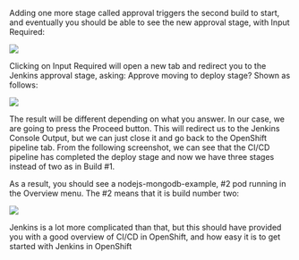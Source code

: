 
Adding one more stage called approval triggers the second build to start, and eventually you should be able to see the new approval stage, with Input Required:


![](https://github.com/fenago/katacoda-scenarios/raw/master/openshift-cicd-jenkins/steps/7/input.JPG)
 

Clicking on Input Required will open a new tab and redirect you to the Jenkins approval stage, asking: Approve moving to deploy stage? Shown as follows:

![](https://github.com/fenago/katacoda-scenarios/raw/master/openshift-cicd-jenkins/steps/7/approve.JPG)

The result will be different depending on what you answer. In our case, we are going to press the Proceed button. This will redirect us to the Jenkins Console Output, but we can just close it and go back to the OpenShift pipeline tab. From the following screenshot, we can see that the CI/CD pipeline has completed the deploy stage and now we have three stages instead of two as in Build #1.


As a result, you should see a nodejs-mongodb-example, #2 pod running in the Overview menu. The #2 means that it is build number two:

![](https://github.com/fenago/katacoda-scenarios/raw/master/openshift-cicd-jenkins/steps/7/build.JPG)

Jenkins is a lot more complicated than that, but this should have provided you with a good overview of CI/CD in OpenShift, and how easy it is to get started with Jenkins in OpenShift